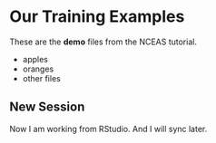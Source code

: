 # Our Training Examples

These are the **demo** files from the NCEAS tutorial. 

- apples
- oranges
- other files

## New Session

Now I am working from RStudio. And I will sync later.